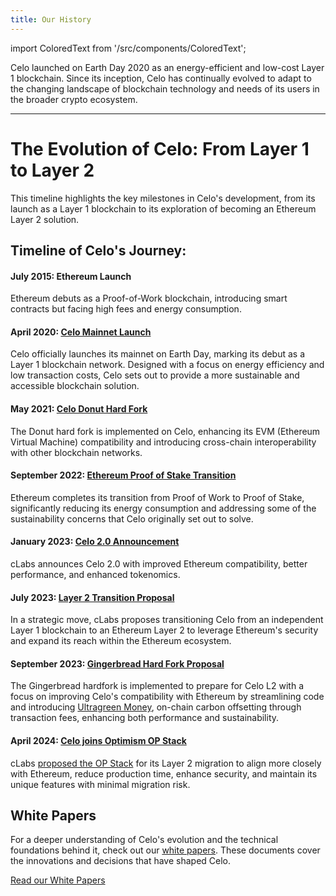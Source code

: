 ```yaml
---
title: Our History
---
```

import ColoredText from '/src/components/ColoredText';


Celo launched on Earth Day 2020 as an energy-efficient and low-cost Layer 1 blockchain. Since its inception, Celo has continually evolved to adapt to the changing landscape of blockchain technology and needs of its users in the broader crypto ecosystem.

---

# The Evolution of Celo: From Layer 1 to Layer 2

This timeline highlights the key milestones in Celo's development, from its launch as a Layer 1 blockchain to its exploration of becoming an Ethereum Layer 2 solution.

## Timeline of Celo's Journey:

#### July 2015: Ethereum Launch

Ethereum debuts as a Proof-of-Work blockchain, introducing smart contracts but facing high fees and energy consumption.

#### April 2020: [Celo Mainnet Launch](https://blog.celo.org/its-official-celo-mainnet-is-here-6a3a71763f68)

Celo officially launches its mainnet on Earth Day, marking its debut as a Layer 1 blockchain network. Designed with a focus on energy efficiency and low transaction costs, Celo sets out to provide a more sustainable and accessible blockchain solution.

#### May 2021: [Celo Donut Hard Fork](https://blog.celo.org/donut-hardfork-is-live-on-celo-585e2e294dcb)

The Donut hard fork is implemented on Celo, enhancing its EVM (Ethereum Virtual Machine) compatibility and introducing cross-chain interoperability with other blockchain networks.

#### September 2022: [Ethereum Proof of Stake Transition](https://ethereum.org/en/roadmap/merge/)

Ethereum completes its transition from Proof of Work to Proof of Stake, significantly reducing its energy consumption and addressing some of the sustainability concerns that Celo originally set out to solve.

#### January 2023: [Celo 2.0 Announcement](https://forum.celo.org/t/the-next-chapter-introducing-celo-2-0/5124)

cLabs announces Celo 2.0 with improved Ethereum compatibility, better performance, and enhanced tokenomics.

#### July 2023: [Layer 2 Transition Proposal](https://forum.celo.org/t/clabs-proposal-for-celo-to-transition-to-an-ethereum-l2/6109)

In a strategic move, cLabs proposes transitioning Celo from an independent Layer 1 blockchain to an Ethereum Layer 2 to leverage Ethereum's security and expand its reach within the Ethereum ecosystem.

#### September 2023: [Gingerbread Hard Fork Proposal](https://forum.celo.org/t/introducing-celo-s-gingerbread-hard-fork-join-for-q-a-on-june-21/5918)

The Gingerbread hardfork is implemented to prepare for Celo L2 with a focus on improving Celo's compatibility with Ethereum by streamlining code and introducing <ColoredText>[Ultragreen Money](https://blog.celo.org/ultragreen-money-c677e7508abb)</ColoredText>, on-chain carbon offsetting through transaction fees, enhancing both performance and sustainability.

#### April 2024: [Celo joins Optimism OP Stack](https://x.com/Celo/status/1782394244352860589)

cLabs <ColoredText>[proposed the OP Stack](https://forum.celo.org/t/clabs-proposes-migrating-celo-to-an-ethereum-l2-leveraging-the-op-stack/7902)</ColoredText> for its Layer 2 migration to align more closely with Ethereum, reduce production time, enhance security, and maintain its unique features with minimal migration risk.

## White Papers

For a deeper understanding of Celo's evolution and the technical foundations behind it, check out our <ColoredText>[white papers](https://celo.org/papers)</ColoredText>. These documents cover the innovations and decisions that have shaped Celo.

 <ColoredText>[Read our White Papers](https://celo.org/papers)</ColoredText>
